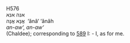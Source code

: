 <body>
  <p>H576<br>  אנה    אנא  <br> אֲנָא  אֲנָה  ‎  ‘ănâ‘  ‘ănâh  <br><i>an-aw‘,</i> <i>an-aw‘ </i><br>(Chaldee); corresponding to <a href="h0589.htm">589</a>  I: - I, as for me.<br></p>
 </body>